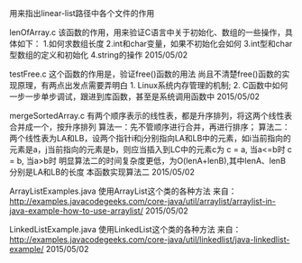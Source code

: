 用来指出linear-list路径中各个文件的作用

lenOfArray.c
	该函数的作用，用来验证C语言中关于初始化、数组的一些操作，具体如下：
	1.如何求数组长度
	2.int和char变量，如果不初始化会如何
	3.int型和char型数组的定义和初始化
	4.string的操作
	2015/05/02

testFree.c
    这个函数的作用是，验证free()函数的用法
    尚且不清楚free()函数的实现原理，有两点出发点需要弄明白
    1. Linux系统内存管理的机制;
    2. C函数中如何一步一步单步调试，跟进到库函数，甚至是系统调用函数中
	2015/05/02
	
mergeSortedArray.c
	有两个顺序表示的线性表，都是升序排列，将这两个线性表合并成一个，按升序排列
	算法一：先不管顺序进行合并，再进行排序；
	算法二：两个线性表为LA和LB，设两个指针i和j分别指向LA和LB中的元素，如i当前指向的元素是a，j当前指向的元素是b，则应当插入到LC中的元素c为
	c =  a,  当a<=b时
	c =  b,  当a>b时
	明显算法二的时间复杂度更低，为O(lenA+lenB),其中lenA、lenB分别是LA和LB的长度
	本函数实现算法二
	2015/05/02

ArrayListExamples.java
	使用ArrayList这个类的各种方法
	来自：http://examples.javacodegeeks.com/core-java/util/arraylist/arraylist-in-java-example-how-to-use-arraylist/
	2015/05/02

LinkedListExample.java
	使用LinkedList这个类的各种方法
	来自：http://examples.javacodegeeks.com/core-java/util/linkedlist/java-linkedlist-example/
	2015/05/02





